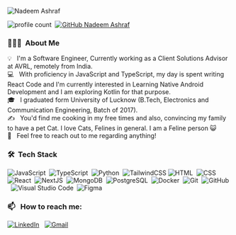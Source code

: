 ![Nadeem Ashraf](https://github.com/devnadeemashraf/NadeemAsh/assets/67672184/d929c542-3f1b-4d90-8a3e-6896c59f3159)

![profile count](https://komarev.com/ghpvc/?username=devnadeemashraf&color=red)&nbsp;
[![GitHub Nadeem Ashraf](https://img.shields.io/github/followers/devnadeemashraf?label=follow&style=social)](https://github.com/devnadeemashraf)&nbsp;
### 👨🏻‍💻 &nbsp;About Me

💡 &nbsp; I'm a Software Engineer, Currently working as a Client Solutions Advisor at AVRL, remotely from India. \
💻 &nbsp; With proficiency in JavaScript and TypeScript, my day is spent writing React Code and I'm currently interested in Learning Native Android Development and I am exploring Kotlin for that purpose.\
🎓 &nbsp; I graduated form University of Lucknow (B.Tech, Electronics and Communication Engineering, Batch of 2017).\
✍️ &nbsp; You'd find me cooking in my free times and also, convincing my family to have a pet Cat. I love Cats, Felines in general. I am a Feline person 😺\
💬 &nbsp; Feel free to reach out to me regarding anything!

### 🛠 &nbsp;Tech Stack

![JavaScript](https://img.shields.io/badge/-JavaScript-05122A?style=flat&logo=javascript)&nbsp;
![TypeScript](https://img.shields.io/badge/-TypeScript-05122A?style=flat&logo=typescript)&nbsp;
![Python](https://img.shields.io/badge/-Python-05122A?style=flat&logo=go)&nbsp;
![TailwindCSS](https://img.shields.io/badge/-Tailwind-05122A?style=flat&logo=tailwindcss)
![HTML](https://img.shields.io/badge/-HTML-05122A?style=flat&logo=HTML5)&nbsp;
![CSS](https://img.shields.io/badge/-CSS-05122A?style=flat&logo=CSS3&logoColor=1572B6)&nbsp;
![React](https://img.shields.io/badge/-React-05122A?style=flat&logo=react)&nbsp;
![NextJS](https://img.shields.io/badge/-NextJS-05122A?style=flat&logo=next-js)&nbsp;
![MongoDB](https://img.shields.io/badge/-MongoDB-05122A?style=flat&logo=mongodb)&nbsp;
![PostgreSQL](https://img.shields.io/badge/-PostgreSQL-05122A?style=flat&logo=postgresql)&nbsp;
![Docker](https://img.shields.io/badge/-Docker-05122A?style=flat&logo=docker)&nbsp;
![Git](https://img.shields.io/badge/-Git-05122A?style=flat&logo=git)&nbsp;
![GitHub](https://img.shields.io/badge/-GitHub-05122A?style=flat&logo=github)&nbsp;
![Visual Studio Code](https://img.shields.io/badge/-Visual%20Studio%20Code-05122A?style=flat&logo=visual-studio-code&logoColor=007ACC)&nbsp;
![Figma](https://img.shields.io/badge/-Figma-05122A?style=flat&logo=figma&)&nbsp;

### 📫 &nbsp; How to reach me:

<a target="_blank" href="https://www.linkedin.com/in/nadeemashraf06/"><img alt="LinkedIn" src="https://img.shields.io/badge/linkedin%20-%230077B5.svg?&style=flat&logo=linkedin&logoColor=white"/></a> &nbsp;
<a href="mailto:dev.nadeemashraf06@gmail.com"><img alt="Gmail" src="https://img.shields.io/badge/Gmail-D14836?style=flat&logo=gmail&logoColor=white" /></a> &nbsp;






